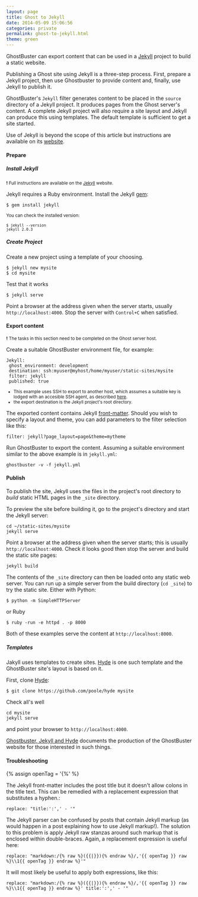 ```yaml
---
layout: page
title: Ghost to Jekyll
date: 2014-05-09 15:06:56
categories: private
permalink: ghost-to-jekyll.html
theme: green
---
```



GhostBuster can export content that can be used in a [Jekyll](http://jekyllrb.com) project to build a static website.

Publishing a Ghost site using Jekyll is a three-step process. First, prepare a Jekyll project, then use Ghostbuster to provide content and, finally, use Jekyll to publish it.

GhostBuster's `Jekyll` filter generates content to be placed in the `source` directory of a Jekyll project. It produces pages from the Ghost server's content. A complete Jekyll project will also require a site layout and Jekyll can produce this using templates. The default template is sufficient to get a site started.

Use of Jekyll is beyond the scope of this article but instructions are available on its [website](http://jekyllrb.com).

#### Prepare

##### Install Jekyll

<small>**!** Full instructions are available on the [Jekyll](http://jekyllrb.com) website.</small>

Jekyll requires a Ruby environment. Install the Jekyll [gem](http://rubygems.org/gems/jekyll):

    $ gem install jekyll

<small>You can check the installed version:

    $ jekyll --version
    jekyll 2.0.3     
</small>

##### Create Project
    
Create a new project using a template of your choosing.

    $ jekyll new mysite
    $ cd mysite

Test that it works

    $ jekyll serve

Point a browser at the address given when the server starts, usually `http://localhost:4000`. Stop the server with `Control+C` when satisfied.

#### Export content

<small>**!** The tasks in this section need to be completed on the Ghost server host.</small>

Create a suitable GhostBuster environment file, for example:

    Jekyll:
     ghost_environment: development
     destination: ssh:myuser@myhost/home/myuser/static-sites/mysite
     filter: jekyll
     published: true

<small>

* This example uses SSH to export to another host, which assumes a suitable key is lodged with an accesible SSH agent, as described [here]().
* the export destination is the Jekyll project's root directory.

</small>

The exported content contains Jekyll [front-matter](http://jekyllrb.com/docs/frontmatter/). Should you wish to specify a layout and theme, you can add parameters to the filter selection like this:

    filter: jekyll?page_layout=page&theme=mytheme

Run GhostBuster to export the content. Assuming a suitable environment similar to the above example is in `jekyll.yml`:

    ghostbuster -v -f jekyll.yml

#### Publish

To publish the site, Jekyll uses the files in the project's root directory to *build* static HTML pages in the `_site` directory.

To preview the site before building it, go to the project's directory and start the Jekyll server:

    cd ~/static-sites/mysite
    jekyll serve
    
Point a browser at the address given when the server starts; this is usually `http://localhost:4000`. Check it looks good then stop the server and build the static site pages:

    jekyll build

The contents of the `_site` directory can then be loaded onto any static web server. You can run up a simple server from the build directory (`cd _site`) to try the static site. Either with Python:

    $ python -m SimpleHTTPServer

or Ruby

    $ ruby -run -e httpd . -p 8000

Both of these examples serve the content at `http://localhost:8000`.


##### Templates
    
Jakyll uses templates to create sites. [Hyde](http://andhyde.com) is one such template and the GhostBuster site's layout is based on it.

First, clone [Hyde](http://andhyde.com/):

    $ git clone https://github.com/poole/hyde mysite
    
Check all's well

    cd mysite
    jekyll serve
    
and point your browser to `http://localhost:4000`. 

[Ghostbuster, Jekyll and Hyde]() documents the production of the GhostBuster website for those interested in such things.

#### Troubleshooting

[//]: # (nasty hack see http://blog.slaks.net/2013-06-10/jekyll-endraw-in-code)
{% assign openTag = '{%' %}

The Jekyll front-matter includes the post title but it doesn't allow colons in the title text. This can be remedied with a replacement expression that substitutes a hyphen.:

    replace: "title:':',' - '"

The Jekyll parser can be confused by posts that contain Jekyll markup (as would happen in a post explaining how to use Jekyll markup!). The solution to this problem is apply Jekyll raw stanzas around such markup that is enclosed within double-braces. Again, a replacement expression is useful here:

    replace: "markdown:/{% raw %}({{|}}){% endraw %}/,'{{ openTag }} raw %}\\1{{ openTag }} endraw %}'"

It will most likely be useful to apply both expressions, like this:

    replace: "markdown:/{% raw %}({{|}}){% endraw %}/,'{{ openTag }} raw %}\\1{{ openTag }} endraw %}' title:':',' - '"
